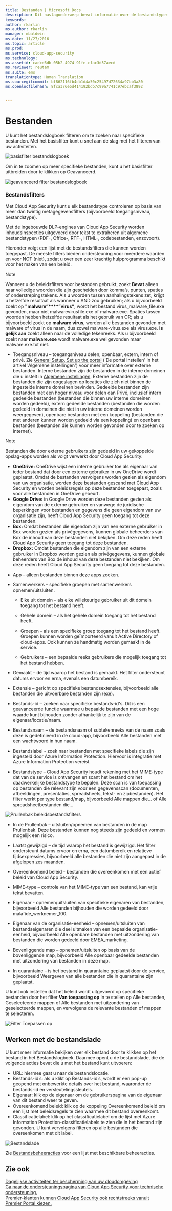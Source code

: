 ```yaml
---
title: Bestanden | Microsoft Docs
description: Dit naslagonderwerp bevat informatie over de bestandstypen en bestandsfilters die worden gebruikt in Cloud App Security.
keywords: 
author: rkarlin
ms.author: rkarlin
manager: mbaldwin
ms.date: 11/27/2016
ms.topic: article
ms.prod: 
ms.service: cloud-app-security
ms.technology: 
ms.assetid: cadcd6db-05b2-4974-91fe-cfac3d57aecd
ms.reviewer: reutam
ms.suite: ems
translationtype: Human Translation
ms.sourcegitcommit: bf862116fb4db1d4a50c25497d72634a97bb3a80
ms.openlocfilehash: 8fca376e5d414192bdb7c99a7741c97ebcaf3892


---
```


# <a name="files"></a>Bestanden

U kunt het bestandslogboek filteren om te zoeken naar specifieke bestanden. Met het basisfilter kunt u snel aan de slag met het filteren van uw activiteiten.

 ![basisfilter bestandslogboek](media/file-log-filter-basic.png)

Om in te zoomen op meer specifieke bestanden, kunt u het basisfilter uitbreiden door te klikken op Geavanceerd.

 ![geavanceerd filter bestandslogboek](media/file-log-filter-advanced.png)
 
###  <a name="a-namefilefiltersa-file-filters"></a><a name="Filefilters"></a> Bestandsfilters 
 
Met Cloud App Security kunt u elk bestandstype controleren op basis van meer dan twintig metagegevensfilters (bijvoorbeeld toegangsniveau, bestandstype). 
 
Met de ingebouwde DLP-engines van Cloud App Security worden inhoudsinspecties uitgevoerd door tekst te extraheren uit algemene bestandstypen (PDF-, Office-, RTF-, HTML-, codebestanden, enzovoort).

Hieronder volgt een lijst met de bestandsfilters die kunnen worden toegepast. De meeste filters bieden ondersteuning voor meerdere waarden en voor NOT (niet), zodat u over een zeer krachtig hulpprogramma beschikt voor het maken van een beleid.  
> [!NOTE] 
> Wanneer u de beleidsfilters voor bestanden gebruikt, zoekt **Bevat** alleen naar volledige woorden die zijn gescheiden door komma’s, punten, spaties of onderstrepingstekens. Als u woorden tussen aanhalingstekens zet, krijgt u hetzelfde resultaat als wanneer u AND zou gebruiken; als u bijvoorbeeld zoekt op **"malware”****”virus”**, wordt het bestand virus_malware_file.exe gevonden, maar niet malwarevirusfile.exe of malware.exe. Spaties tussen woorden hebben hetzelfde resultaat als het gebruik van OR; als u bijvoorbeeld zoekt op **malware** **virus**, worden alle bestanden gevonden met malware of virus in de naam, dus zowel malware-virus.exe als virus.exe.   **Is gelijk aan** zoekt alleen naar de volledige tekenreeks. Als u bijvoorbeeld zoekt naar **malware.exe** wordt malware.exe wel gevonden maar malware.exe.txt niet. 

-   Toegangsniveau – toegangsniveau delen; openbaar, extern, intern of privé.  Zie [General Setup, Set up the portal](getting-started-with-cloud-app-security.md) ('De portal instellen' in het artikel 'Algemene instellingen') voor meer informatie over externe bestanden. Interne bestanden zijn de bestanden in de interne domeinen die u instelt in [Algemene instellingen](General-setup.md). Externe bestanden zijn de bestanden die zijn opgeslagen op locaties die zich niet binnen de ingestelde interne domeinen bevinden. Gedeelde bestanden zijn bestanden met een hoger niveau voor delen dan Privé, inclusief intern gedeelde bestanden (bestanden die binnen uw interne domeinen worden gedeeld), extern gedeelde bestanden (bestanden die worden gedeeld in domeinen die niet in uw interne domeinen worden weergegeven), openbare bestanden met een koppeling (bestanden die met anderen kunnen worden gedeeld via een koppeling) en openbare bestanden (bestanden die kunnen worden gevonden door te zoeken op internet). 

> [!NOTE]
>  Bestanden die door externe gebruikers zijn gedeeld in uw gekoppelde opslag-apps worden als volgt verwerkt door Cloud App Security:
> - **OneDrive:** OneDrive wijst een interne gebruiker toe als eigenaar van ieder bestand dat door een externe gebruiker in uw OneDrive wordt geplaatst. Omdat de bestanden vervolgens worden gezien als eigendom van uw organisatie, worden deze bestanden gescand met Cloud App Security en worden beleidsregels op deze bestanden toegepast, zoals voor alle bestanden in OneDrive gebeurt.
> - **Google Drive:** in Google Drive worden deze bestanden gezien als eigendom van de externe gebruiker en vanwege de juridische beperkingen voor bestanden en gegevens die geen eigendom van uw organisatie zijn, heeft Cloud App Security geen toegang tot deze bestanden.
> - **Box:** Omdat bestanden die eigendom zijn van een externe gebruiker in Box worden gezien als privégegevens, kunnen globale beheerders van Box de inhoud van deze bestanden niet bekijken. Om deze reden heeft Cloud App Security geen toegang tot deze bestanden. 
> - **Dropbox:** Omdat bestanden die eigendom zijn van een externe gebruiker in Dropbox worden gezien als privégegevens, kunnen globale beheerders van Box de inhoud van deze bestanden niet bekijken. Om deze reden heeft Cloud App Security geen toegang tot deze bestanden.

-   App – alleen bestanden binnen deze apps zoeken.  
  
-   Samenwerkers – specifieke groepen met samenwerkers opnemen/uitsluiten.  
  
    -   Elke uit domein – als elke willekeurige gebruiker uit dit domein toegang tot het bestand heeft.  
  
    -   Gehele domein – als het gehele domein toegang tot het bestand heeft.  
  
    -   Groepen – als een specifieke groep toegang tot het bestand heeft. Groepen kunnen worden geïmporteerd vanuit Active Directory of cloud-apps. Ook kunnen ze handmatig worden gemaakt in de service.  
  
    -   Gebruikers – een bepaalde reeks gebruikers die mogelijk toegang tot het bestand hebben.  
  
-   Gemaakt – de tijd waarop het bestand is gemaakt. Het filter ondersteunt datums ervoor en erna, evenals een datumbereik.  
  
-   Extensie – gericht op specifieke bestandsextensies, bijvoorbeeld alle bestanden die uitvoerbare bestanden zijn (exe).  
  
-   Bestands-id – zoeken naar specifieke bestands-id's. Dit is een geavanceerde functie waarmee u bepaalde bestanden met een hoge waarde kunt bijhouden zonder afhankelijk te zijn van de eigenaar/locatie/naam.  
  
-   Bestandsnaam – de bestandsnaam of subtekenreeks van de naam zoals deze is gedefinieerd in de cloud-app, bijvoorbeeld Alle bestanden met een wachtwoord in hun naam.   
  
-   Bestandslabel - zoek naar bestanden met specifieke labels die zijn ingesteld door Azure Information Protection. Hiervoor is integratie met Azure Information Protection vereist.

-   Bestandstype – Cloud App Security houdt rekening met het MIME-type dat van de service is ontvangen en scant het bestand om het daadwerkelijke bestandstype te bepalen. Deze scan is van toepassing op bestanden die relevant zijn voor een gegevensscan (documenten, afbeeldingen, presentaties, spreadsheets, tekst- en zipbestanden). Het filter werkt per type bestand/map, bijvoorbeeld Alle mappen die... of Alle spreadsheetbestanden die...


 ![Prullenbak beleidsbestandsfilters](./media/policy_file-filters-trash.png "policy_file filters trash")  

  
-   In de Prullenbak – uitsluiten/opnemen van bestanden in de map Prullenbak. Deze bestanden kunnen nog steeds zijn gedeeld en vormen mogelijk een risico.  
  
-   Laatst gewijzigd – de tijd waarop het bestand is gewijzigd. Het filter ondersteunt datums ervoor en erna, een datumbereik en relatieve tijdsexpressies, bijvoorbeeld alle bestanden die niet zijn aangepast in de afgelopen zes maanden.  

-   Overeenkomend beleid - bestanden die overeenkomen met een actief beleid van Cloud App Security.

-   MIME-type – controle van het MIME-type van een bestand, kan vrije tekst bevatten.  
  
-   Eigenaar - opnemen/uitsluiten van specifieke eigenaren van bestanden, bijvoorbeeld Alle bestanden bijhouden die worden gedeeld door malafide_werknemer_100.  
  
-   Eigenaar van de organisatie-eenheid – opnemen/uitsluiten van bestandseigenaren die deel uitmaken van een bepaalde organisatie-eenheid, bijvoorbeeld Alle openbare bestanden met uitzondering van bestanden die worden gedeeld door EMEA_marketing.  
  
-   Bovenliggende map – opnemen/uitsluiten op basis van de bovenliggende map, bijvoorbeeld Alle openbaar gedeelde bestanden met uitzondering van bestanden in deze map.  
  
-   In quarantaine – is het bestand in quarantaine geplaatst door de service, bijvoorbeeld Weergeven van alle bestanden die in quarantaine zijn geplaatst.  
  
U kunt ook instellen dat het beleid wordt uitgevoerd op specifieke bestanden door het filter **Van toepassing op** in te stellen op Alle bestanden, Geselecteerde mappen of Alle bestanden met uitzondering van geselecteerde mappen, en vervolgens de relevante bestanden of mappen te selecteren.  
  
![Filter Toepassen op](./media/apply-to-filter.png "apply to filter")  
  
## <a name="working-with-the-file-drawer"></a>Werken met de bestandslade

U kunt meer informatie bekijken over elk bestand door te klikken op het bestand in het Bestandslogboek. Daarmee opent u de bestandslade, die de volgende acties bevat die u met het bestand kunt uitvoeren:

- URL: hiermee gaat u naar de bestandslocatie.
- Bestands-id’s: als u klikt op Bestands-id’s, wordt er een pop-up geopend met onbewerkte details over het bestand, waaronder de bestands-id en versleutelingssleutels.
- Eigenaar: klik op de eigenaar om de gebruikerspagina van de eigenaar van dit bestand weer te geven.
- Overeenkomend beleid: klik op de koppeling Overeenkomend beleid om een lijst met beleidsregels te zien waarmee dit bestand overeenkomt.
- Classificatielabel: klik op het classificatielabel om de lijst met Azure Information Protection-classificatielabels te zien die in het bestand zijn gevonden. U kunt vervolgens filteren op alle bestanden die overeenkomen met dit label.    

![Bestandslade](./media/file-drawer.png "File drawer")  
  
Zie [Bestandsbeheeracties](governance-actions.md#file-governance-actions) voor een lijst met beschikbare beheeracties.

## <a name="see-also"></a>Zie ook  
[Dagelijkse activiteiten ter bescherming van uw cloudomgeving](daily-activities-to-protect-your-cloud-environment.md)   
[Ga naar de ondersteuningspagina van Cloud App Security voor technische ondersteuning.](http://support.microsoft.com/oas/default.aspx?prid=16031)   
[Premier-klanten kunnen Cloud App Security ook rechtstreeks vanuit Premier Portal kiezen.](https://premier.microsoft.com/)  
  
  


<!--HONumber=Nov16_HO5-->


